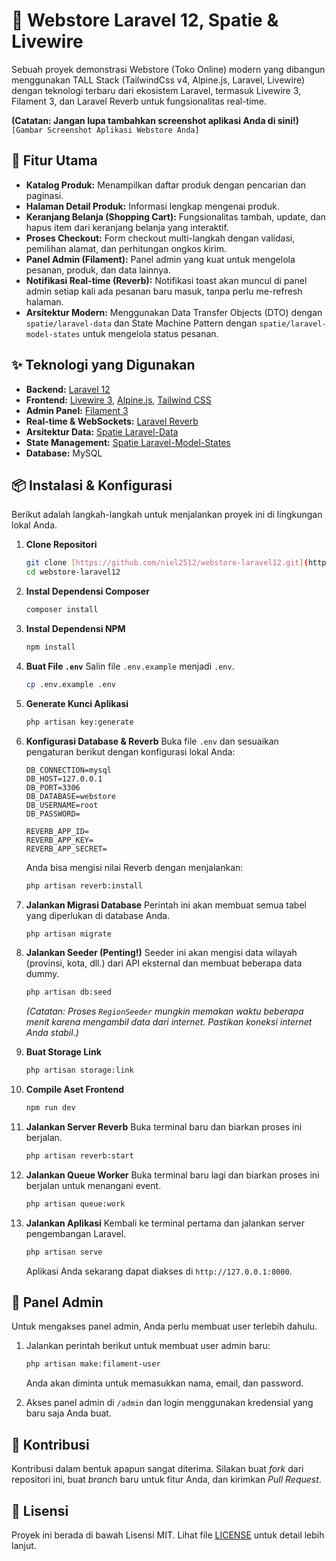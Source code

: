 # 🛒 Webstore Laravel 12, Spatie & Livewire

Sebuah proyek demonstrasi Webstore (Toko Online) modern yang dibangun menggunakan TALL Stack (TailwindCss v4, Alpine.js, Laravel, Livewire)  dengan teknologi terbaru dari ekosistem Laravel, termasuk Livewire 3, Filament 3, dan Laravel Reverb untuk fungsionalitas real-time.

**(Catatan: Jangan lupa tambahkan screenshot aplikasi Anda di sini!)**
`[Gambar Screenshot Aplikasi Webstore Anda]`

## 🚀 Fitur Utama

* **Katalog Produk:** Menampilkan daftar produk dengan pencarian dan paginasi.
* **Halaman Detail Produk:** Informasi lengkap mengenai produk.
* **Keranjang Belanja (Shopping Cart):** Fungsionalitas tambah, update, dan hapus item dari keranjang belanja yang interaktif.
* **Proses Checkout:** Form checkout multi-langkah dengan validasi, pemilihan alamat, dan perhitungan ongkos kirim.
* **Panel Admin (Filament):** Panel admin yang kuat untuk mengelola pesanan, produk, dan data lainnya.
* **Notifikasi Real-time (Reverb):** Notifikasi toast akan muncul di panel admin setiap kali ada pesanan baru masuk, tanpa perlu me-refresh halaman.
* **Arsitektur Modern:** Menggunakan Data Transfer Objects (DTO) dengan `spatie/laravel-data` dan State Machine Pattern dengan `spatie/laravel-model-states` untuk mengelola status pesanan.

## ✨ Teknologi yang Digunakan

* **Backend:** [Laravel 12](https://laravel.com/)
* **Frontend:** [Livewire 3](https://livewire.laravel.com/), [Alpine.js](https://alpinejs.dev/), [Tailwind CSS](https://tailwindcss.com/)
* **Admin Panel:** [Filament 3](https://filamentphp.com/)
* **Real-time & WebSockets:** [Laravel Reverb](https://laravel.com/docs/11.x/reverb)
* **Arsitektur Data:** [Spatie Laravel-Data](https://spatie.be/docs/laravel-data/v4/introduction)
* **State Management:** [Spatie Laravel-Model-States](https://spatie.be/docs/laravel-model-states/v2/introduction)
* **Database:** MySQL

## 📦 Instalasi & Konfigurasi

Berikut adalah langkah-langkah untuk menjalankan proyek ini di lingkungan lokal Anda.

1.  **Clone Repositori**
    ```bash
    git clone [https://github.com/niel2512/webstore-laravel12.git](https://github.com/niel2512/webstore-laravel12.git)
    cd webstore-laravel12
    ```

2.  **Instal Dependensi Composer**
    ```bash
    composer install
    ```

3.  **Instal Dependensi NPM**
    ```bash
    npm install
    ```

4.  **Buat File `.env`**
    Salin file `.env.example` menjadi `.env`.
    ```bash
    cp .env.example .env
    ```

5.  **Generate Kunci Aplikasi**
    ```bash
    php artisan key:generate
    ```

6.  **Konfigurasi Database & Reverb**
    Buka file `.env` dan sesuaikan pengaturan berikut dengan konfigurasi lokal Anda:
    ```env
    DB_CONNECTION=mysql
    DB_HOST=127.0.0.1
    DB_PORT=3306
    DB_DATABASE=webstore
    DB_USERNAME=root
    DB_PASSWORD=

    REVERB_APP_ID=
    REVERB_APP_KEY=
    REVERB_APP_SECRET=
    ```
    Anda bisa mengisi nilai Reverb dengan menjalankan:
    ```bash
    php artisan reverb:install
    ```

7.  **Jalankan Migrasi Database**
    Perintah ini akan membuat semua tabel yang diperlukan di database Anda.
    ```bash
    php artisan migrate
    ```

8.  **Jalankan Seeder (Penting!)**
    Seeder ini akan mengisi data wilayah (provinsi, kota, dll.) dari API eksternal dan membuat beberapa data dummy.
    ```bash
    php artisan db:seed
    ```
    *(Catatan: Proses `RegionSeeder` mungkin memakan waktu beberapa menit karena mengambil data dari internet. Pastikan koneksi internet Anda stabil.)*

9.  **Buat Storage Link**
    ```bash
    php artisan storage:link
    ```

10. **Compile Aset Frontend**
    ```bash
    npm run dev
    ```

11. **Jalankan Server Reverb**
    Buka terminal baru dan biarkan proses ini berjalan.
    ```bash
    php artisan reverb:start
    ```

12. **Jalankan Queue Worker**
    Buka terminal baru lagi dan biarkan proses ini berjalan untuk menangani event.
    ```bash
    php artisan queue:work
    ```

13. **Jalankan Aplikasi**
    Kembali ke terminal pertama dan jalankan server pengembangan Laravel.
    ```bash
    php artisan serve
    ```
    Aplikasi Anda sekarang dapat diakses di `http://127.0.0.1:8000`.

## 🔑 Panel Admin

Untuk mengakses panel admin, Anda perlu membuat user terlebih dahulu.

1.  Jalankan perintah berikut untuk membuat user admin baru:
    ```bash
    php artisan make:filament-user
    ```
    Anda akan diminta untuk memasukkan nama, email, dan password.

2.  Akses panel admin di `/admin` dan login menggunakan kredensial yang baru saja Anda buat.

## 🤝 Kontribusi

Kontribusi dalam bentuk apapun sangat diterima. Silakan buat *fork* dari repositori ini, buat *branch* baru untuk fitur Anda, dan kirimkan *Pull Request*.

## 📄 Lisensi

Proyek ini berada di bawah Lisensi MIT. Lihat file [LICENSE](LICENSE) untuk detail lebih lanjut.
